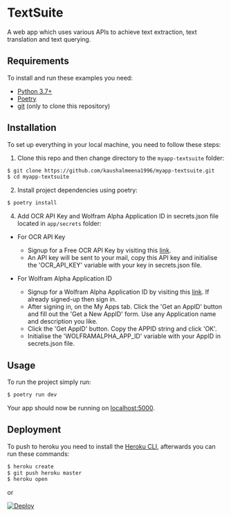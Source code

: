 # TextSuite

A web app which uses various APIs to achieve text extraction, text translation and text querying.

## Requirements

To install and run these examples you need:

- [Python 3.7+](https://www.python.org/downloads/ "Python 3.7+")
- [Poetry](https://python-poetry.org/ "Poetry")
- [git](https://git-scm.com/downloads "git") (only to clone this repository)

## Installation

To set up everything in your local machine, you need to follow these steps:

1. Clone this repo and then change directory to the `myapp-textsuite` folder:

```bash
$ git clone https://github.com/kaushalmeena1996/myapp-textsuite.git
$ cd myapp-textsuite
```

2. Install project dependencies using poetry:

```bash
$ poetry install
```

4. Add OCR API Key and Wolfram Alpha Application ID in secrets.json file located in `app/secrets` folder:

- For OCR API Key

  - Signup for a Free OCR API Key by visiting this [link](http://eepurl.com/bOLOcf).
  - An API key will be sent to your mail, copy this API key and initialise the 'OCR_API_KEY' variable with your key in secrets.json file.

- For Wolfram Alpha Application ID

  - Signup for a Wolfram Alpha Application ID by visiting this [link](https://developer.wolframalpha.com/portal/signup.html). If already signed-up then sign in.
  - After signing in, on the My Apps tab. Click the 'Get an AppID' button and fill out the 'Get a New AppID' form. Use any Application name and description you like.
  - Click the 'Get AppID' button. Copy the APPID string and click 'OK'.
  - Initialise the 'WOLFRAMALPHA_APP_ID' variable with your AppID in secrets.json file.

## Usage

To run the project simply run:

```bash
$ poetry run dev
```

Your app should now be running on [localhost:5000](http://localhost:5000/).

## Deployment

To push to heroku you need to install the [Heroku CLI](https://devcenter.heroku.com/articles/heroku-cli), afterwards you can run these commands:

```bash
$ heroku create
$ git push heroku master
$ heroku open
```

or

[![Deploy](https://www.herokucdn.com/deploy/button.svg)](https://heroku.com/deploy)
